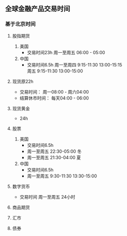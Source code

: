 
## 全球金融产品交易时间
### 基于北京时间
1. 股指期货
    1. 美国
        - 交易时间23h
            周一至周五 06:00 - 05:00
    2. 中国
        - 交易时间6.5h
            周一至周四 9:15-11:30  13:00-15:15   
            周五 9:15-11:30  13:00-15:00

2. 现货原22h
    - 交易时间：
        周一08:00 - 周六04:00
    - 结算休市时间：
        每天04:00 - 06:00
3. 现货黄金
    - 24h
3. 股票
    1. 美国
        - 交易时间6.5h
        - 周一至周五 22:30-05:00 冬
        - 周一至周五 21:30-04:00 夏
    2. 中国
        - 交易时间6.5h
        - 周一至周五 9:30-11:30  13:30-15:00

4. 数字货币
    - 交易时间
    周一至周五 24小时 

5. 商品期货    

6. 汇市

7. 债券


